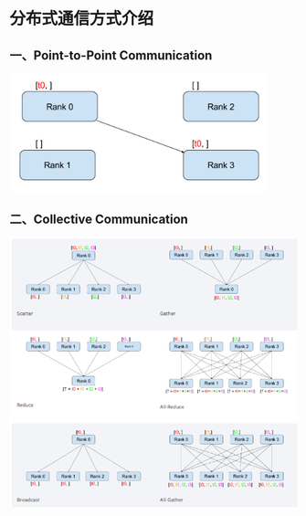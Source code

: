 # 分布式通信方式介绍
## 一、Point-to-Point Communication
![](../imgs/p2pcommunication.png)
## 二、Collective Communication
![](../imgs/communicateprimative.png)  
